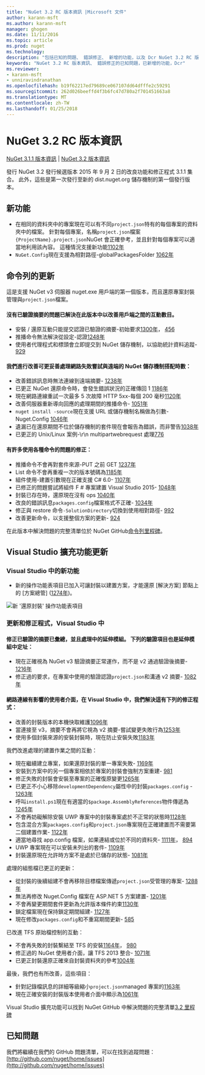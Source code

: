 ```yaml
---
title: "NuGet 3.2 RC 版本資訊 |Microsoft 文件"
author: karann-msft
ms.author: karann-msft
manager: ghogen
ms.date: 11/11/2016
ms.topic: article
ms.prod: nuget
ms.technology: 
description: "包括已知的問題、 錯誤修正、 新增的功能，以及 Dcr NuGet 3.2 RC 版本資訊。"
keywords: "NuGet 3.2 RC 版本資訊、 錯誤修正的已知問題，已新增的功能，Dcr"
ms.reviewer:
- karann-msft
- unniravindranathan
ms.openlocfilehash: b19f62217ed79689ce067107dd64dfffe2c59291
ms.sourcegitcommit: 262d026beeffd4f3b6fc47d780a2f701451663a8
ms.translationtype: MT
ms.contentlocale: zh-TW
ms.lasthandoff: 01/25/2018
---
```

# <a name="nuget-32-rc-release-notes"></a>NuGet 3.2 RC 版本資訊

[NuGet 3.1.1 版本資訊](../release-notes/nuget-3.1.1.md) | [NuGet 3.2 版本資訊](../release-notes/nuget-3.2.md)

發行 NuGet 3.2 發行候選版本 2015 年 9 月 2 日的改良功能和修正程式 3.1.1 集合。  此外，這些是第一次發行至新的 dist.nuget.org 儲存機制的第一個發行版本。

## <a name="new-features"></a>新功能

* 在相同的資料夾中的專案現在可以有不同`project.json`特有的每個專案的資料夾中的檔案。  針對每個專案，名稱`project.json`檔案`{ProjectName}.project.json`NuGet 會正確參考，並且針對每個專案可以適當地利用該內容。  這種情況支援新功能[1102年](https://github.com/NuGet/Home/issues/1102)
* `NuGet.Config`現在支援為相對路徑-globalPackagesFolder [1062年](https://github.com/NuGet/Home/issues/1062)

## <a name="command-line-updates"></a>命令列的更新

這是支援 NuGet v3 伺服器 nuget.exe 用戶端的第一個版本，而且還原專案封裝管理與`project.json`檔案。

#### <a name="there-were-a-number-of-authenticated-feed-issues-that-were-addressed-in-this-release-to-improve-interactions-with-the-client"></a>沒有已驗證摘要的問題已解決在此版本中以改善用戶端之間的互動數目。

* 安裝 / 還原互動只能提交認證已驗證的摘要-初始要求[1300年](https://github.com/NuGet/Home/issues/1300)， [456](https://github.com/NuGet/Home/issues/456)
* 推播命令無法解決從設定-認證[1248年](https://github.com/NuGet/Home/issues/1248)
* 使用者代理程式和標頭會立即提交到 NuGet 儲存機制，以協助統計資料追蹤- [929](https://github.com/NuGet/Home/issues/929)

#### <a name="we-made-a-number-of-improvements-to-better-handle-network-failures-while-attempting-to-work-with-a-remote-nuget-repository"></a>我們進行改善可更妥善處理網路失敗嘗試與遠端的 NuGet 儲存機制搭配時數：

* 改善錯誤訊息時無法連線到遠端摘要- [1238年](https://github.com/NuGet/Home/issues/1238)
* 已更正 NuGet 還原命令時，會發生錯誤狀況的正確傳回 1 [1186年](https://github.com/NuGet/Home/issues/1186)
* 現在網路連線重試一次最多 5 次故障 HTTP 5xx-每個 200 毫秒[1120年](https://github.com/NuGet/Home/issues/1120)
* 改善伺服器重新導向回應的處理期間的推播命令- [1051年](https://github.com/NuGet/Home/issues/1051)
* `nuget install -source`現在支援 URL 或儲存機制名稱做為引數-Nuget.Config [1046年](https://github.com/NuGet/Home/issues/1046)
* 遺漏已在還原期間不位於儲存機制的套件現在會報告為錯誤，而非警告[1038年](https://github.com/NuGet/Home/issues/1038)
* 已更正的 Unix/Linux 案例-\r\n multipartwebrequest 處理[776](https://github.com/NuGet/Home/issues/776)

#### <a name="there-are-a-number-of-fixes-to-issues-with-various-commands"></a>有許多使用各種命令的問題的修正：

* 推播命令不會再對套件來源-PUT 之前 GET [1237年](https://github.com/NuGet/Home/issues/1237)
* List 命令不會再重複一次的版本號碼為[1185年](https://github.com/NuGet/Home/issues/1185)
* 組件使用-建置引數現在正確支援 C# 6.0- [1107年](https://github.com/NuGet/Home/issues/1107)
* 已修正的問題嘗試將組件 F # 專案建置 Visual Studio 2015- [1048年](https://github.com/NuGet/Home/issues/1048)
* 封裝已存在時，還原現在沒有 ops [1040年](https://github.com/NuGet/Home/issues/1040)
* 改良的錯誤訊息`packages.config`檔案格式不正確- [1034年](https://github.com/NuGet/Home/issues/1034)
* 修正與 restore 命令`-SolutionDirectory`切換到使用相對路徑- [992](https://github.com/NuGet/Home/issues/992)
* 改善更新命令，以支援整個方案的更新- [924](https://github.com/NuGet/Home/issues/924)

在此版本中解決問題的完整清單位於 NuGet GitHub[命令列里程碑](https://github.com/nuget/home/issues?utf8=%E2%9C%93&q=is%3Aissue+milestone%3A3.2.0-commandline+is%3Aclosed+-label%3AClosedAs%3ADuplicate)。

## <a name="visual-studio-extension-updates"></a>Visual Studio 擴充功能更新

### <a name="new-features-in-visual-studio"></a>Visual Studio 中的新功能

* 新的操作功能表項目已加入可讓封裝以建置方案，才能還原 [解決方案] 節點上的 [方案總管] ([1274年](https://github.com/NuGet/Home/issues/1274))。

![新 '還原封裝' 操作功能表項目](./media/NuGet-3.2/newContextMenu.png)

### <a name="updates-and-fixes-in-visual-studio"></a>更新和修正程式，Visual Studio 中

#### <a name="the-fixes-for-authenticated-feeds-were-rolled-up-and-addressed-in-the-extension-as-well--the-following-authentication-items-were-also-addressed-in-the-extension"></a>修正已驗證的摘要已彙總，並且處理中的延伸模組。  下列的驗證項目也是延伸模組中定址：

* 現在正確視為 NuGet v3 驗證摘要正常運作，而不是 v2 通過驗證後摘要- [1216年](https://github.com/NuGet/Home/issues/1216)
* 修正過的要求，在專案中使用的驗證認證`project.json`和溝通 v2 摘要- [1082年](https://github.com/NuGet/Home/issues/1082)

#### <a name="network-connectivity-had-affected-the-user-interface-in-visual-studio-and-we-addressed-this-with-the-following-fixes"></a>網路連線有影響的使用者介面，在 Visual Studio 中，我們解決這有下列的修正程式：

* 改善的封裝版本的本機快取維護[1096年](https://github.com/NuGet/Home/issues/1096)
* 當連接至 v3，摘要不會再將它視為 v2 摘要-嘗試變更失敗行為[1253年](https://github.com/NuGet/Home/issues/1253)
* 使用多個封裝來源的安裝封裝時，現在防止安裝失敗[1183年](https://github.com/NuGet/Home/issues/1183)

我們改進處理的建置作業之間的互動：

* 現在繼續建立專案，如果還原封裝的單一專案失敗- [1169年](https://github.com/NuGet/Home/issues/1169)
* 安裝到方案中的另一個專案相依於專案的封裝會強制方案重建- [981](https://github.com/NuGet/Home/issues/981)
* 修正失敗的封裝會安裝至專案的正確復原變更[1265年](https://github.com/NuGet/Home/issues/1265)
* 已更正不小心移除`developmentDependency`屬性中的封裝`packages.config`  -  [1263年](https://github.com/NuGet/Home/issues/1263)
* 呼叫`install.ps1`現在有適當的`$package.AssemblyReferences`物件傳遞為[1245年](https://github.com/NuGet/Home/issues/1245)
* 不會再妨礙解除安裝 UWP 專案中的封裝專案處於不正常的狀態時[1128年](https://github.com/NuGet/Home/issues/1128)
* 包含混合方案`packages.config`和`project.json`專案現在正確建置而不需要第二個建置作業- [1122年](https://github.com/NuGet/Home/issues/1122)
* 適當地尋找 app.config 檔案，如果連結或位於不同的資料夾- [1111年](https://github.com/NuGet/Home/issues/1111)， [894](https://github.com/NuGet/Home/issues/894)
* UWP 專案現在可以安裝未列出的套件- [1109年](https://github.com/NuGet/Home/issues/1109)
* 封裝還原現在允許時方案不是處於已儲存的狀態- [1081年](https://github.com/NuGet/Home/issues/1081)


處理的組態檔已更正的更新：

* 從封裝的後續組建不會再移除目標檔案傳遞`project.json`受管理的專案- [1288年](https://github.com/NuGet/Home/issues/1288)
* 無法再修改 Nuget.Config 檔案在 ASP.NET 5 方案建置- [1201年](https://github.com/NuGet/Home/issues/1201)
* 不會再變更期間套件更新為允許版本條件約束[1130年](https://github.com/NuGet/Home/issues/1130)
* 鎖定檔案現在保持鎖定期間組建- [1127年](https://github.com/NuGet/Home/issues/1127)
* 現在修改`packages.config`和不重寫期間更新- [585](https://github.com/NuGet/Home/issues/585)


已改進 TFS 原始檔控制的互動：

* 不會再失敗的封裝繫結至 TFS 的安裝[1164年](https://github.com/NuGet/Home/issues/1164)， [980](https://github.com/NuGet/Home/issues/980)
* 修正過的 NuGet 使用者介面，讓 TFS 2013 整合- [1071年](https://github.com/NuGet/Home/issues/1071)
* 已更正封裝還原正確來自封裝資料夾的參考[1004年](https://github.com/NuGet/Home/issues/1004)

最後，我們也有所改善，這些項目：

* 針對記錄檔訊息的詳細等級縮小`project.json`managed 專案的[1163年](https://github.com/NuGet/Home/issues/1163)
* 現在正確安裝的封裝版本使用者介面中顯示為[1061年](https://github.com/NuGet/Home/issues/1061)


Visual Studio 擴充功能可以找到 NuGet GitHub 中解決問題的完整清單[3.2 里程碑](https://github.com/nuget/home/issues?q=is%3Aissue+is%3Aclosed+-label%3AClosedAs%3ADuplicate+milestone%3A3.2)

## <a name="known-issues"></a>已知問題

我們將繼續在我們的 GitHub 問題清單，可以在找到追蹤問題： [http://github.com/nuget/home/issues](http://github.com/nuget/home/issues)